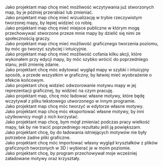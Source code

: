 Jako projektant map chcę mieć możliwość wczytywania już stworzonych map, by je później przerabiać lub zmieniać.</br>
Jako projektant map chcę mieć wizualizację w trybie rzeczywistym tworzonej mapy, by lepiej widzieć co robię.</br>
Jako projektant map chcę mieć miejsce publiczne w którym mogę przechowywać stworzone przeze mnie mapy by dzielić się nimi ze społecznością graczy.</br>
Jako projektant map chcę mieć możliwość graficznego tworzenia poziomu, by móc go tworzyć szybciej i intuicyjnie.</br>
Jako projektant map chcę mieć możliwość cofania kilku akcji, które wykonałem przy edycji mapy, by móc szybko wrócić do poprzedniego stanu, jeśli zmienię zdanie.</br>
Jako projektant chcę móc edytować wygląd mapy w szybki i intuicyjny sposób, a przede wszystkim w graficzny, by łatwiej mieć wyobrażenie o efekcie końcowym.</br>
Jako projektant chcę widzieć odwzorowanie motywu mapy w jej reprezentacji graficznej, by widzieć na czym pracuję.</br>
Jako projektant map, chcę móc ładować własne motywy, które będę wczytywał z pliku tekstowego utworzonego w innym programie.</br>
Jako projektant map chcę móc tworzyć w edytorze własne motywy.</br>
Jako projektant map chcę móc eksportować własne motywy, by inni użytkownicy mogli z nich korzystać.</br>
Jako projektant map chcę, bym mógł zmieniać podczas pracy wielkość mapy, tak by nie tracić poprzedniego rezultatu jeśli ją powiększam.</br>
Jako projektant chcę, by do ładowania istniejących motywów nie były potrzebne żadne pliki graficzne.</br>
Jako projektant chcę móc importować własny wygląd kryształków z plików graficznych tworzonych w 3D i wybierać je w moim poziomie.</br>
Jako projektant chcę, by program przechowywał moje wcześniej załadowane motywy oraz krzyształy.</br>
